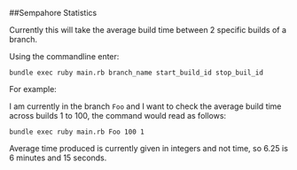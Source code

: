 ##Sempahore Statistics

Currently this will take the average build time between 2 specific builds of a branch. 

Using the commandline enter:

`bundle exec ruby main.rb branch_name start_build_id stop_buil_id`

For example:

I am currently in the branch `Foo` and I want to check the average build time across builds 1 to 100, the command would read as follows:

`bundle exec ruby main.rb Foo 100 1`

Average time produced is currently given in integers and not time, so 6.25 is 6 minutes and 15 seconds.
